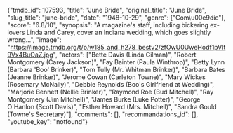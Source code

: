 {"tmdb_id": 107593, "title": "June Bride", "original_title": "June Bride", "slug_title": "june-bride", "date": "1948-10-29", "genre": ["Com\u00e9die"], "score": "6.8/10", "synopsis": "A magazine's staff, including bickering ex-lovers Linda and Carey, cover an Indiana wedding, which goes slightly wrong...", "image": "https://image.tmdb.org/t/p/w185_and_h278_bestv2/zfOwU0UweHodf1pVlt9Vx4BuOaZ.jpg", "actors": ["Bette Davis (Linda Gilman)", "Robert Montgomery (Carey Jackson)", "Fay Bainter (Paula Winthrop)", "Betty Lynn (Barbara 'Boo' Brinker)", "Tom Tully (Mr. Whitman Brinker)", "Barbara Bates (Jeanne Brinker)", "Jerome Cowan (Carleton Towne)", "Mary Wickes (Rosemary McNally)", "Debbie Reynolds (Boo's Girlfriend at Wedding)", "Marjorie Bennett (Nellie Brinker)", "Raymond Roe (Bud Mitchell)", "Ray Montgomery (Jim Mitchell)", "James Burke (Luke Potter)", "George O'Hanlon (Scott Davis)", "Esther Howard (Mrs. Mitchell)", "Sandra Gould (Towne's Secretary)"], "comments": [], "recommandations_id": [], "youtube_key": "notfound"}